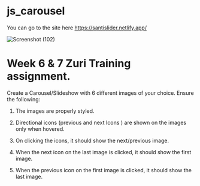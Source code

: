 # js_carousel

You can go to the site here 
https://santislider.netlify.app/

![Screenshot (102)](https://user-images.githubusercontent.com/114431556/200208800-95d21dc7-b1f7-482b-8808-5d923a244902.png)

# Week 6 & 7 Zuri Training assignment.

Create a Carousel/Slideshow with 6 different images of  your choice. Ensure the following:

1. The images are properly styled.

2. Directional icons (previous and next Icons ) are shown on the images only when hovered.

3. On clicking the icons, it should show the next/previous image. 

4. When the next icon on the last image is clicked, it should show the first image.

5. When the previous icon on the first image is clicked, it should show the last image. 
